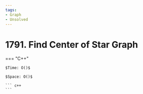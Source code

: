 ```yaml
---
tags:
- Graph
- Unsolved
---
```



# 1791. Find Center of Star Graph

=== "C++"

    $Time: O()$

    $Space: O()$

    ``` c++
    ```